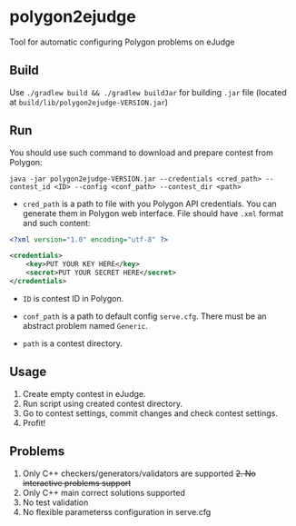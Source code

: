 # polygon2ejudge

Tool for automatic configuring Polygon problems on eJudge

## Build

Use `./gradlew build && ./gradlew buildJar` for building `.jar` file (located at `build/lib/polygon2ejudge-VERSION.jar`)

## Run

You should use such command to download and prepare contest from Polygon:

`java -jar polygon2ejudge-VERSION.jar --credentials <cred_path> --contest_id <ID> --config <conf_path> --contest_dir <path>`

* `cred_path` is a path to file with you Polygon API credentials. You can generate them in Polygon web interface. File should have `.xml` format and such content:

```xml
<?xml version="1.0" encoding="utf-8" ?>

<credentials>
	<key>PUT YOUR KEY HERE</key>
	<secret>PUT YOUR SECRET HERE</secret>
</credentials>
```

* `ID` is contest ID in Polygon.

* `conf_path` is a path to default config `serve.cfg`. There must be an abstract problem named `Generic`.

* `path` is a contest directory.

## Usage

1. Create empty contest in eJudge.
2. Run script using created contest directory.
3. Go to contest settings, commit changes and check contest settings.
4. Profit!

## Problems

1. Only C++ checkers/generators/validators are supported
~~2. No interactive problems support~~
3. Only C++ main correct solutions supported
4. No test validation
5. No flexible parameterss configuration in serve.cfg
